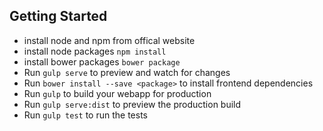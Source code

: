 ## Getting Started
- install node and npm from offical website
- install node packages `npm install`
- install bower packages `bower package`
- Run `gulp serve` to preview and watch for changes
- Run `bower install --save <package>` to install frontend dependencies
- Run `gulp` to build your webapp for production
- Run `gulp serve:dist` to preview the production build
- Run `gulp test` to run the tests

